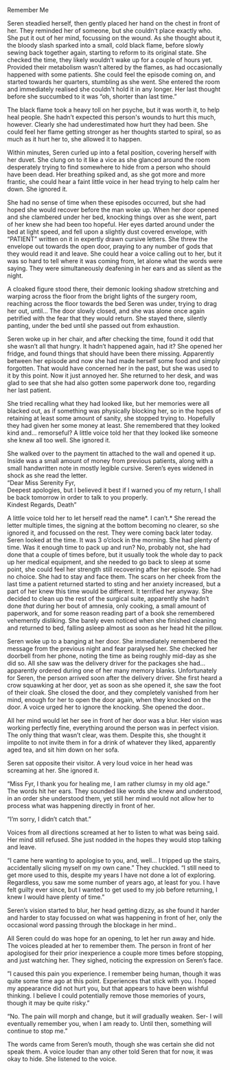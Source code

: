 Remember Me

Seren steadied herself, then gently placed her hand on the chest in front of her. They reminded her of someone, but she couldn’t place exactly who. She put it out of her mind, focussing on the wound. As she thought about it, the bloody slash sparked into a small, cold black flame, before slowly sewing back together again, starting to reform to its original state. She checked the time, they likely wouldn’t wake up for a couple of hours yet. Provided their metabolism wasn’t altered by the flames, as had occasionally happened with some patients. She could feel the episode coming on, and started towards her quarters, stumbling as she went. She entered the room and immediately realised she couldn't hold it in any longer. Her last thought before she succumbed to it was “oh, shorter than last time.” 

The black flame took a heavy toll on her psyche, but it was worth it, to help heal people. She hadn’t expected this person's wounds to hurt this much, however. Clearly she had underestimated how hurt they had been. She could feel her flame getting stronger as her thoughts started to spiral, so as much as it hurt her to, she allowed it to happen.

Within minutes, Seren curled up into a fetal position, covering herself with her duvet. She clung on to it like a vice as she glanced around the room desperately trying to find somewhere to hide from a person who should have been dead. Her breathing spiked and, as she got more and more frantic, she could hear a faint little voice in her head trying to help calm her down. She ignored it. 

She had no sense of time when these episodes occurred, but she had hoped she would recover before the man woke up. When her door opened and she clambered under her bed, knocking things over as she went, part of her knew she had been too hopeful. Her eyes darted around under the bed at light speed, and fell upon a slightly dust covered envelope, with “PATIENT” written on it in expertly drawn cursive letters. She threw the envelope out towards the open door, praying to any number of gods that they would read it and leave. She could hear a voice calling out to her, but it was so hard to tell where it was coming from, let alone what the words were saying. They were simultaneously deafening in her ears and as silent as the night. 

A cloaked figure stood there, their demonic looking shadow stretching and warping across the floor from the bright lights of the surgery room, reaching across the floor towards the bed Seren was under, trying to drag her out, until... The door slowly closed, and she was alone once again petrified with the fear that they would return. She stayed there, silently panting, under the bed until she passed out from exhaustion. 

Seren woke up in her chair, and after checking the time, found it odd that she wasn’t all that hungry. It hadn’t happened again, had it? She opened her fridge, and found things that should have been there missing. Apparently between her episode and now she had made herself some food and simply forgotten. That would have concerned her in the past, but she was used to it by this point. Now it just annoyed her. She returned to her desk, and was glad to see that she had also gotten some paperwork done too, regarding her last patient. 

She tried recalling what they had looked like, but her memories were all blacked out, as if something was physically blocking her, so in the hopes of retaining at least some amount of sanity, she stopped trying to. Hopefully they had given her some money at least. She remembered that they looked kind and… remorseful? A little voice told her that they looked like someone she knew all too well. She ignored it. 

She walked over to the payment tin attached to the wall and opened it up. Inside was a small amount of money from previous patients, along with a small handwritten note in mostly legible cursive. Seren’s eyes widened in shock as she read the letter.   
“Dear Miss Serenity Fyr,  
Deepest apologies, but I believed it best if I warned you of my return, I shall be back tomorrow in order to talk to you properly.  
Kindest Regards, Death”

A little voice told her to let herself read the name*. I can’t.* She reread the letter multiple times, the signing at the bottom becoming no clearer, so she ignored it, and focussed on the rest. They were coming back later today. Seren looked at the time. It was 3 o’clock in the morning. She had plenty of time. Was it enough time to pack up and run? No, probably not, she had done that a couple of times before, but it usually took the whole day to pack up her medical equipment, and she needed to go back to sleep at some point, she could feel her strength still recovering after her episode. She had no choice. She had to stay and face them. The scars on her cheek from the last time a patient returned started to sting and her anxiety increased, but a part of her knew this time would be different. It terrified her anyway. She decided to clean up the rest of the surgical suite, apparently she hadn’t done *that* during her bout of amnesia, only cooking, a small amount of paperwork, and for some reason reading part of a book she remembered vehemently disliking. She barely even noticed when she finished cleaning and returned to bed, falling asleep almost as soon as her head hit the pillow.

Seren woke up to a banging at her door. She immediately remembered the message from the previous night and fear paralysed her. She checked her doorbell from her phone, noting the time as being roughly mid-day as she did so. All she saw was the delivery driver for the packages she had… apparently ordered during one of her many memory blanks. Unfortunately for Seren, the person arrived soon after the delivery driver. She first heard a crow squawking at her door, yet as soon as she opened it, she saw the foot of their cloak. She closed the door, and they completely vanished from her mind, enough for her to open the door again, when they knocked on the door. A voice urged her to ignore the knocking. She opened the door.. 

All her mind would let her see in front of her door was a blur. Her vision was working perfectly fine, everything around the person was in perfect vision. The only thing that wasn’t clear, was them. Despite this, she thought it impolite to not invite them in for a drink of whatever they liked, apparently aged tea, and sit him down on her sofa.

Seren sat opposite their visitor. A very loud voice in her head was screaming at her. She ignored it.

“Miss Fyr, I thank you for healing me, I am rather clumsy in my old age.”  
The words hit her ears. They sounded like words she knew and understood, in an order she understood them, yet still her mind would not allow her to process what was happening directly in front of her.

“I’m sorry, I didn’t catch that.”

Voices from all directions screamed at her to listen to what was being said. Her mind still refused. She just nodded in the hopes they would stop talking and leave.

“I came here wanting to apologise to you, and, well… I tripped up the stairs, accidentally slicing myself on my own cane.” They chuckled. “I still need to get more used to this, despite my years I have not done a lot of exploring. Regardless, you saw me some number of years ago, at least for you. I have felt guilty ever since, but I wanted to get used to my job before returning, I knew I would have plenty of time.”

Seren’s vision started to blur, her head getting dizzy, as she found it harder and harder to stay focussed on what was happening in front of her, only the occasional word passing through the blockage in her mind..

All Seren could do was hope for an opening, to let her run away and hide. The voices pleaded at her to remember them. The person in front of her apologised for their prior inexperience a couple more times before stopping, and just watching her. They sighed, noticing the expression on Seren’s face. 

”I caused this pain you experience. I remember being human, though it was quite some time ago at this point. Experiences that stick with you. I hoped my appearance did not hurt you, but that appears to have been wishful thinking. I believe I could potentially remove those memories of yours, though it may be quite risky.”

“No. The pain will morph and change, but it *will* gradually weaken. Ser- I will eventually remember you, when I am ready to. Until then, something will continue to stop me.”

The words came from Seren’s mouth, though she was certain she did not speak them. A voice louder than any other told Seren that for now,  it was okay to hide. She listened to the voice.